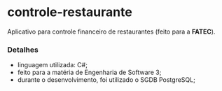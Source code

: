 # controle-restaurante
Aplicativo para controle financeiro de restaurantes (feito para a **FATEC**).

### Detalhes
* linguagem utilizada: C#;
* feito para a matéria de Engenharia de Software 3;
* durante o desenvolvimento, foi utilizado o SGDB PostgreSQL;
